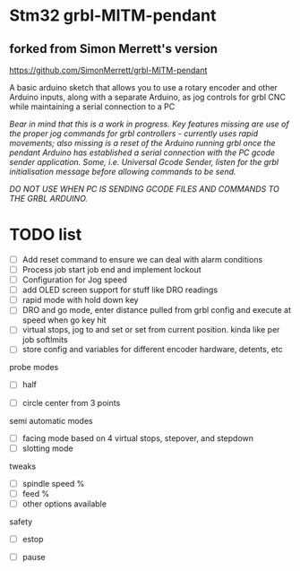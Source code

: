 # Stm32 grbl-MITM-pendant

## forked from Simon Merrett's version
https://github.com/SimonMerrett/grbl-MITM-pendant


A basic arduino sketch that allows you to use a rotary encoder and other Arduino inputs, along with a separate Arduino, as jog controls for grbl CNC while maintaining a serial connection to a PC

<i> Bear in mind that this is a work in progress. Key features missing are use of the proper jog commands for grbl controllers - currently uses rapid movements; also missing is a reset of the Arduino running grbl once the pendant Arduino has established a serial connection with the PC gcode sender application. Some, i.e. Universal Gcode Sender, listen for the grbl initialisation message before allowing commands to be send.
  
  DO NOT USE WHEN PC IS SENDING GCODE FILES AND COMMANDS TO THE GRBL ARDUINO.</i>

# TODO list

- [ ] Add reset command to ensure we can deal with alarm conditions
- [ ] Process job start job end and implement lockout
- [ ] Configuration for Jog speed
- [ ] add OLED screen support for stuff like DRO readings
- [ ] rapid mode with hold down key
- [ ] DRO and go mode, enter distance pulled from grbl config and execute at speed when go key hit
- [ ] virtual stops, jog to and set or set from current position.  kinda like per job softlmits
- [ ] store config and variables for different encoder hardware, detents, etc

probe modes

- [ ] half
- [ ] circle center from 3 points


semi automatic modes

- [ ] facing mode based on 4 virtual stops, stepover, and stepdown
- [ ] slotting mode

tweaks

- [ ] spindle speed %
- [ ] feed %
- [ ] other options available 

safety

- [ ] estop 
- [ ] pause

